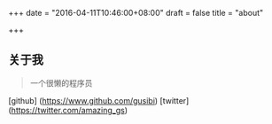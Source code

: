 +++
date = "2016-04-11T10:46:00+08:00"
draft = false
title = "about"

+++

## 关于我

> 一个很懒的程序员

[github] (https://www.github.com/gusibi)
[twitter] (https://twitter.com/amazing_gs)
